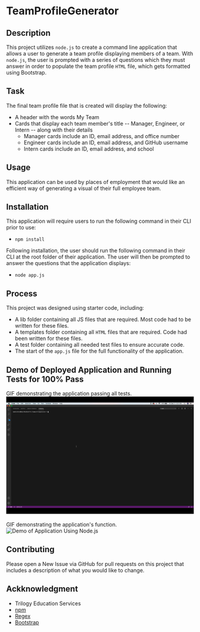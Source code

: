 # TeamProfileGenerator

## Description

This project utilizes `node.js` to create a command line application that allows a user to generate a team profile displaying members of a team. With `node.js`, the user is prompted with a series of questions which they must answer in order to populate the team profile `HTML` file, which gets formatted using Bootstrap.

## Task

The final team profile file that is created will display the following:
* A header with the words My Team
* Cards that display each team member's title -- Manager, Engineer, or Intern -- along with their details
    * Manager cards include an ID, email address, and office number
    * Engineer cards include an ID, email address, and GitHub username
    * Intern cards include an ID, email address, and school

## Usage

This application can be used by places of employment that would like an efficient way of generating a visual of their full employee team.

## Installation

This application will require users to run the following command in their CLI prior to use:
* `npm install`

Following installation, the user should run the following command in their CLI at the root folder of their application.  The user will then be prompted to answer the questions that the application displays:
* `node app.js`

## Process

This project was designed using starter code, including:
* A lib folder containing all JS files that are required.  Most code had to be written for these files.
* A templates folder containing all `HTML` files that are required.  Code had been written for these files.
* A test folder containing all needed test files to ensure accurate code.
* The start of the `app.js` file for the full functionality of the application.

## Demo of Deployed Application and Running Tests for 100% Pass
GIF demonstrating the application passing all tests.
<br />
![Demo of All Tests Passing](assets/npm-run-test.gif)
<br />
<br />
GIF demonstrating the application's function.
<br />
![Demo of Application Using Node.js](assets/team-profile-generator-demo.gif)

## Contributing

Please open a New Issue via GitHub for pull requests on this project that includes a description of what you would like to change.

## Ackknowledgment

* Trilogy Education Services
* [npm](https://www.npmjs.com/)
* [Regex](https://www3.ntu.edu.sg/home/ehchua/programming/howto/Regexe.html)
* [Bootstrap](https://getbootstrap.com/)
